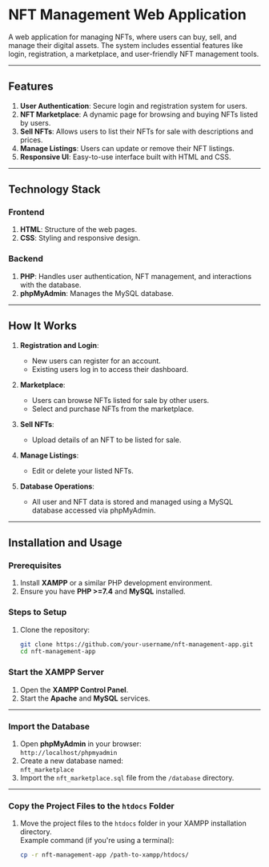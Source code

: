 # NFT Management Web Application

A web application for managing NFTs, where users can buy, sell, and manage their digital assets. The system includes essential features like login, registration, a marketplace, and user-friendly NFT management tools.

---

## Features

1. **User Authentication**: Secure login and registration system for users.
2. **NFT Marketplace**: A dynamic page for browsing and buying NFTs listed by users.
3. **Sell NFTs**: Allows users to list their NFTs for sale with descriptions and prices.
4. **Manage Listings**: Users can update or remove their NFT listings.
5. **Responsive UI**: Easy-to-use interface built with HTML and CSS.

---

## Technology Stack

### Frontend
1. **HTML**: Structure of the web pages.
2. **CSS**: Styling and responsive design.

### Backend
1. **PHP**: Handles user authentication, NFT management, and interactions with the database.
2. **phpMyAdmin**: Manages the MySQL database.

---

## How It Works

1. **Registration and Login**: 
   - New users can register for an account.
   - Existing users log in to access their dashboard.
   
2. **Marketplace**: 
   - Users can browse NFTs listed for sale by other users.
   - Select and purchase NFTs from the marketplace.

3. **Sell NFTs**:
   - Upload details of an NFT to be listed for sale.

4. **Manage Listings**: 
   - Edit or delete your listed NFTs.

5. **Database Operations**:
   - All user and NFT data is stored and managed using a MySQL database accessed via phpMyAdmin.

---

## Installation and Usage

### Prerequisites
1. Install **XAMPP** or a similar PHP development environment.
2. Ensure you have **PHP >=7.4** and **MySQL** installed.

### Steps to Setup

1. Clone the repository:
   ```bash
   git clone https://github.com/your-username/nft-management-app.git
   cd nft-management-app
   
 ### Start the XAMPP Server
1. Open the **XAMPP Control Panel**.
2. Start the **Apache** and **MySQL** services.

---

### Import the Database

1. Open **phpMyAdmin** in your browser:  
   `http://localhost/phpmyadmin`
2. Create a new database named:  
   `nft_marketplace`
3. Import the `nft_marketplace.sql` file from the `/database` directory.

---

### Copy the Project Files to the `htdocs` Folder

1. Move the project files to the `htdocs` folder in your XAMPP installation directory.  
   Example command (if you're using a terminal):  
   ```bash
   cp -r nft-management-app /path-to-xampp/htdocs/

